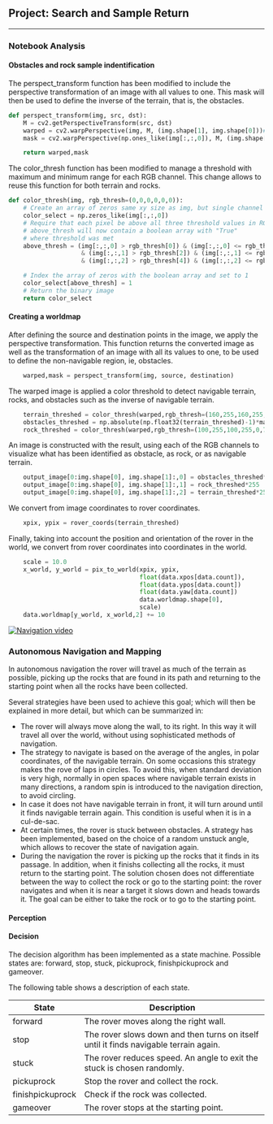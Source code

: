 ## Project: Search and Sample Return

---

### Notebook Analysis


#### Obstacles and rock sample indentification


The perspect_transform function has been modified to include the perspective transformation of an image with all values ​​to one. This mask will then be used to define the inverse of the terrain, that is, the obstacles.


```python
def perspect_transform(img, src, dst):
    M = cv2.getPerspectiveTransform(src, dst)
    warped = cv2.warpPerspective(img, M, (img.shape[1], img.shape[0]))# keep same size as input image
    mask = cv2.warpPerspective(np.ones_like(img[:,:,0]), M, (img.shape[1], img.shape[0]))

    return warped,mask
```


The color_thresh function has been modified to manage a threshold with maximum and minimum range for each RGB channel. This change allows to reuse this function for both terrain and rocks.


```python
def color_thresh(img, rgb_thresh=(0,0,0,0,0,0)):
    # Create an array of zeros same xy size as img, but single channel
    color_select = np.zeros_like(img[:,:,0])
    # Require that each pixel be above all three threshold values in RGB
    # above_thresh will now contain a boolean array with "True"
    # where threshold was met
    above_thresh = (img[:,:,0] > rgb_thresh[0]) & (img[:,:,0] <= rgb_thresh[1]) \
                    & (img[:,:,1] > rgb_thresh[2]) & (img[:,:,1] <= rgb_thresh[3]) \
                    & (img[:,:,2] > rgb_thresh[4]) & (img[:,:,2] <= rgb_thresh[5])

    # Index the array of zeros with the boolean array and set to 1
    color_select[above_thresh] = 1
    # Return the binary image
    return color_select
```

#### Creating a worldmap


After defining the source and destination points in the image, we apply the perspective transformation. This function returns the converted image as well as the transformation of an image with all its values ​​to one, to be used to define the non-navigable region, ie, obstacles.

```python
    warped,mask = perspect_transform(img, source, destination)
```

The warped image is applied a color threshold to detect navigable terrain, rocks, and obstacles such as the inverse of navigable terrain.

```python
    terrain_threshed = color_thresh(warped,rgb_thresh=(160,255,160,255,160,255))
    obstacles_threshed = np.absolute(np.float32(terrain_threshed)-1)*mask
    rock_threshed = color_thresh(warped,rgb_thresh=(100,255,100,255,0,70))
```


An image is constructed with the result, using each of the RGB channels to visualize what has been identified as obstacle, as rock, or as navigable terrain.


```python
    output_image[0:img.shape[0], img.shape[1]:,0] = obstacles_threshed*255
    output_image[0:img.shape[0], img.shape[1]:,1] = rock_threshed*255
    output_image[0:img.shape[0], img.shape[1]:,2] = terrain_threshed*255
```

We convert from image coordinates to rover coordinates.

```python
    xpix, ypix = rover_coords(terrain_threshed)
```

Finally, taking into account the position and orientation of the rover in the world, we convert from rover coordinates into coordinates in the world.


```python
    scale = 10.0
    x_world, y_world = pix_to_world(xpix, ypix,
                                    float(data.xpos[data.count]),
                                    float(data.ypos[data.count])
                                    float(data.yaw[data.count])
                                    data.worldmap.shape[0],
                                    scale)
    data.worldmap[y_world, x_world,2] += 10
```

[![Navigation video](http://img.youtube.com/vi/q6FgESy9jy0/0.jpg)](http://www.youtube.com/watch?v=q6FgESy9jy0 "Navigation video - Clickt to Watch")


### Autonomous Navigation and Mapping


In autonomous navigation the rover will travel as much of the terrain as possible, picking up the rocks that are found in its path and returning to the starting point when all the rocks have been collected.

Several strategies have been used to achieve this goal; which will then be explained in more detail, but which can be summarized in:

* The rover will always move along the wall, to its right. In this way it will travel all over the world, without using sophisticated methods of navigation.
* The strategy to navigate is based on the average of the angles, in polar coordinates, of the navigable terrain. On some occasions this strategy makes the rove of laps in circles. To avoid this, when standard deviation is very high, normally in open spaces where navigable terrain exists in many directions, a random spin is introduced to the navigation direction, to avoid circling.
* In case it does not have navigable terrain in front, it will turn around until it finds navigable terrain again. This condition is useful when it  is in a cul-de-sac.
* At certain times, the rover is stuck between obstacles. A strategy has been implemented, based on the choice of a random unstuck angle, which allows to recover the state of navigation again.
* During the navigation the rover is picking up the rocks that it finds in its passage. In addition, when it finishs collecting all the rocks, it must return to the starting point. The solution chosen does not differentiate between the way to collect the rock or go to the starting point: the rover navigates and when it is near a target it slows down and heads towards it. The goal can be either to take the rock or to go to the starting point.



#### Perception

#### Decision

The decision algorithm has been implemented as a state machine. Possible states are: forward, stop, stuck, pickuprock, finishpickuprock and gameover.

The following table shows a description of each state.


State | Description
------------ | -------------
forward | The rover moves along the right wall.
stop | The rover slows down and then turns on itself until it finds navigable terrain again.
stuck | The rover reduces speed. An angle to exit the stuck is chosen randomly.
pickuprock | Stop the rover and collect the rock.
finishpickuprock | Check if the rock was collected.
gameover | The rover stops at the starting point.


[image1]: ./misc/State_Machine.jpg











